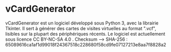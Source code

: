 # vCardGenerator
vCardGenerator est un logiciel développé sous Python 3, avec la librairie Tkinter. 
Il sert à générer des cartes de visites virtuelles au format ".vcf", lisibles sur la plupart des périphériques récents.
Le logiciel est actuellement sous licence CC BY-NC-SA 4.0 .
Checksum --> SHA-256 : 65089616ca1af1d99018f24367518c228680f58cd9fe07127213e8aa7f8828a2
